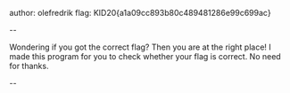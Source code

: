 author: olefredrik
flag: KID20{a1a09cc893b80c489481286e99c699ac}

--

Wondering if you got the correct flag? Then you are at the right place! I made this program for you to check whether your flag is correct. No need for thanks.

--